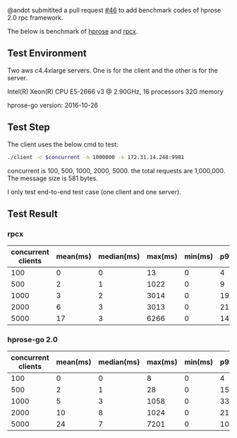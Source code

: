 @andot submitited a pull request [#46](https://github.com/smallnest/rpcx/pull/46) to add benchmark codes of hprose 2.0 rpc framework.

The below is benchmark of [hprose](https://github.com/hprose/hprose-go) and [rpcx](https://github.com/smallnest/rpcx).

## Test Environment
Two aws c4.4xlarge servers. One is for the client and the other is for the server.

Intel(R) Xeon(R) CPU E5-2666 v3 @ 2.90GHz, 16 processors
32G memory


hprose-go version: 2016-10-26

## Test Step
The client uses the below cmd to test:

```sh
./client -c $concurrent -n 1000000 -s 172.31.14.248:9981
```

concurrent is 100, 500, 1000, 2000, 5000.
the total requests are 1,000,000.
The message size is 581 bytes.

I only test end-to-end test case (one client and one server).

## Test Result

### rpcx
concurrent clients|mean(ms)|median(ms)|max(ms)|min(ms)|p99.9|throughput(TPS)
-------------|-------------|-------------|-------------|-------------|------------|-------------
100|0|0|13|0|4|153822
500|2|1|1022|0|9|231000
1000|3|2|3014|0|19|215470
2000|6|3|3013|0|212|253292
5000|17|3|6266|0|1453|124331


### hprose-go 2.0
concurrent clients|mean(ms)|median(ms)|max(ms)|min(ms)|p99.9|throughput(TPS)
-------------|-------------|-------------|-------------|-------------|------------|-------------
100|0|0|8|0|4|126887
500|2|1|28|0|15|169290
1000|5|3|1058|0|33|181983
2000|10|8|1024|0|211|179726
5000|24|7|7201|0|1060|113726



